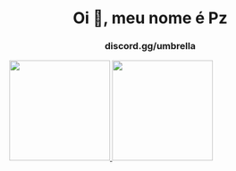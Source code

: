 <h1 align="center">Oi 👋, meu nome é Pz</h1>
<h3 align="center">discord.gg/umbrella</h3>

<div>
<a href="https://github.com/PzDeveloper">
<img height="180em" src="https://github-readme-stats.vercel.app/api/top-langs/?username=PzDeveloper&layout=compact&langs_count=7&theme=dracula"/>
<img height="180em" src="https://github-readme-stats.vercel.app/api?username=PzDeveloper&show_icons=true&theme=dracula&include_all_commits=true&count_private=true"/>
</div>

